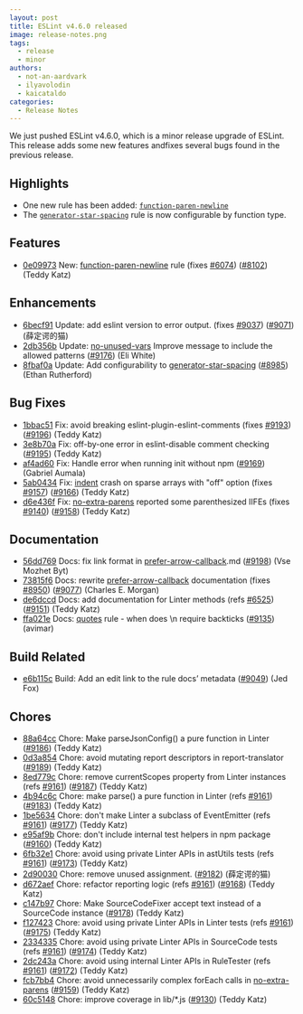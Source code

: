 ```yaml
---
layout: post
title: ESLint v4.6.0 released
image: release-notes.png
tags:
  - release
  - minor
authors:
  - not-an-aardvark
  - ilyavolodin
  - kaicataldo
categories:
  - Release Notes
---
```


We just pushed ESLint v4.6.0, which is a minor release upgrade of ESLint. This release adds some new features andfixes several bugs found in the previous release.


## Highlights

* One new rule has been added: [`function-paren-newline`](/docs/rules/function-paren-newline)
* The [`generator-star-spacing`](/docs/rules/generator-star-spacing) rule is now configurable by function type.

## Features


* [0e09973](https://github.com/eslint/eslint/commit/0e09973) New: [function-paren-newline](/docs/rules/function-paren-newline) rule (fixes [#6074](https://github.com/eslint/eslint/issues/6074)) ([#8102](https://github.com/eslint/eslint/issues/8102)) (Teddy Katz)




## Enhancements


* [6becf91](https://github.com/eslint/eslint/commit/6becf91) Update: add eslint version to error output. (fixes [#9037](https://github.com/eslint/eslint/issues/9037)) ([#9071](https://github.com/eslint/eslint/issues/9071)) (薛定谔的猫)
* [2db356b](https://github.com/eslint/eslint/commit/2db356b) Update: [no-unused-vars](/docs/rules/no-unused-vars) Improve message to include the allowed patterns ([#9176](https://github.com/eslint/eslint/issues/9176)) (Eli White)
* [8fbaf0a](https://github.com/eslint/eslint/commit/8fbaf0a) Update: Add configurability to [generator-star-spacing](/docs/rules/generator-star-spacing) ([#8985](https://github.com/eslint/eslint/issues/8985)) (Ethan Rutherford)




## Bug Fixes


* [1bbac51](https://github.com/eslint/eslint/commit/1bbac51) Fix: avoid breaking eslint-plugin-eslint-comments (fixes [#9193](https://github.com/eslint/eslint/issues/9193)) ([#9196](https://github.com/eslint/eslint/issues/9196)) (Teddy Katz)
* [3e8b70a](https://github.com/eslint/eslint/commit/3e8b70a) Fix: off-by-one error in eslint-disable comment checking ([#9195](https://github.com/eslint/eslint/issues/9195)) (Teddy Katz)
* [af4ad60](https://github.com/eslint/eslint/commit/af4ad60) Fix: Handle error when running init without npm ([#9169](https://github.com/eslint/eslint/issues/9169)) (Gabriel Aumala)
* [5ab0434](https://github.com/eslint/eslint/commit/5ab0434) Fix: [indent](/docs/rules/indent) crash on sparse arrays with "off" option (fixes [#9157](https://github.com/eslint/eslint/issues/9157)) ([#9166](https://github.com/eslint/eslint/issues/9166)) (Teddy Katz)
* [d6e436f](https://github.com/eslint/eslint/commit/d6e436f) Fix: [no-extra-parens](/docs/rules/no-extra-parens) reported some parenthesized IIFEs (fixes [#9140](https://github.com/eslint/eslint/issues/9140)) ([#9158](https://github.com/eslint/eslint/issues/9158)) (Teddy Katz)




## Documentation


* [56dd769](https://github.com/eslint/eslint/commit/56dd769) Docs: fix link format in [prefer-arrow-callback](/docs/rules/prefer-arrow-callback).md ([#9198](https://github.com/eslint/eslint/issues/9198)) (Vse Mozhet Byt)
* [73815f6](https://github.com/eslint/eslint/commit/73815f6) Docs: rewrite [prefer-arrow-callback](/docs/rules/prefer-arrow-callback) documentation (fixes [#8950](https://github.com/eslint/eslint/issues/8950)) ([#9077](https://github.com/eslint/eslint/issues/9077)) (Charles E. Morgan)
* [de6dccd](https://github.com/eslint/eslint/commit/de6dccd) Docs: add documentation for Linter methods (refs [#6525](https://github.com/eslint/eslint/issues/6525)) ([#9151](https://github.com/eslint/eslint/issues/9151)) (Teddy Katz)
* [ffa021e](https://github.com/eslint/eslint/commit/ffa021e) Docs: [quotes](/docs/rules/quotes) rule - when does \n require backticks ([#9135](https://github.com/eslint/eslint/issues/9135)) (avimar)






## Build Related


* [e6b115c](https://github.com/eslint/eslint/commit/e6b115c) Build: Add an edit link to the rule docs’ metadata ([#9049](https://github.com/eslint/eslint/issues/9049)) (Jed Fox)




## Chores


* [88a64cc](https://github.com/eslint/eslint/commit/88a64cc) Chore: Make parseJsonConfig() a pure function in Linter ([#9186](https://github.com/eslint/eslint/issues/9186)) (Teddy Katz)
* [0d3a854](https://github.com/eslint/eslint/commit/0d3a854) Chore: avoid mutating report descriptors in report-translator ([#9189](https://github.com/eslint/eslint/issues/9189)) (Teddy Katz)
* [8ed779c](https://github.com/eslint/eslint/commit/8ed779c) Chore: remove currentScopes property from Linter instances (refs [#9161](https://github.com/eslint/eslint/issues/9161)) ([#9187](https://github.com/eslint/eslint/issues/9187)) (Teddy Katz)
* [4b94c6c](https://github.com/eslint/eslint/commit/4b94c6c) Chore: make parse() a pure function in Linter (refs [#9161](https://github.com/eslint/eslint/issues/9161)) ([#9183](https://github.com/eslint/eslint/issues/9183)) (Teddy Katz)
* [1be5634](https://github.com/eslint/eslint/commit/1be5634) Chore: don't make Linter a subclass of EventEmitter (refs [#9161](https://github.com/eslint/eslint/issues/9161)) ([#9177](https://github.com/eslint/eslint/issues/9177)) (Teddy Katz)
* [e95af9b](https://github.com/eslint/eslint/commit/e95af9b) Chore: don't include internal test helpers in npm package ([#9160](https://github.com/eslint/eslint/issues/9160)) (Teddy Katz)
* [6fb32e1](https://github.com/eslint/eslint/commit/6fb32e1) Chore: avoid using private Linter APIs in astUtils tests (refs [#9161](https://github.com/eslint/eslint/issues/9161)) ([#9173](https://github.com/eslint/eslint/issues/9173)) (Teddy Katz)
* [2d90030](https://github.com/eslint/eslint/commit/2d90030) Chore: remove unused assignment. ([#9182](https://github.com/eslint/eslint/issues/9182)) (薛定谔的猫)
* [d672aef](https://github.com/eslint/eslint/commit/d672aef) Chore: refactor reporting logic (refs [#9161](https://github.com/eslint/eslint/issues/9161)) ([#9168](https://github.com/eslint/eslint/issues/9168)) (Teddy Katz)
* [c147b97](https://github.com/eslint/eslint/commit/c147b97) Chore: Make SourceCodeFixer accept text instead of a SourceCode instance ([#9178](https://github.com/eslint/eslint/issues/9178)) (Teddy Katz)
* [f127423](https://github.com/eslint/eslint/commit/f127423) Chore: avoid using private Linter APIs in Linter tests (refs [#9161](https://github.com/eslint/eslint/issues/9161)) ([#9175](https://github.com/eslint/eslint/issues/9175)) (Teddy Katz)
* [2334335](https://github.com/eslint/eslint/commit/2334335) Chore: avoid using private Linter APIs in SourceCode tests (refs [#9161](https://github.com/eslint/eslint/issues/9161)) ([#9174](https://github.com/eslint/eslint/issues/9174)) (Teddy Katz)
* [2dc243a](https://github.com/eslint/eslint/commit/2dc243a) Chore: avoid using internal Linter APIs in RuleTester (refs [#9161](https://github.com/eslint/eslint/issues/9161)) ([#9172](https://github.com/eslint/eslint/issues/9172)) (Teddy Katz)
* [fcb7bb4](https://github.com/eslint/eslint/commit/fcb7bb4) Chore: avoid unnecessarily complex forEach calls in [no-extra-parens](/docs/rules/no-extra-parens) ([#9159](https://github.com/eslint/eslint/issues/9159)) (Teddy Katz)
* [60c5148](https://github.com/eslint/eslint/commit/60c5148) Chore: improve coverage in lib/*.js ([#9130](https://github.com/eslint/eslint/issues/9130)) (Teddy Katz)
